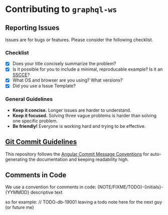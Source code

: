 # Contributing to `graphql-ws`

## Reporting Issues

Issues are for bugs or features. Please consider the following checklist.

### Checklist

- [x] Does your title concisely summarize the problem?
- [x] Is it possible for you to include a minimal, reproducable example? Is it an [SSCCE](http://sscce.org)?
- [x] What OS and browser are you using? What versions?
- [x] Did you use a Issue Template?

### General Guidelines

- **Keep it concise.** Longer issues are harder to understand.
- **Keep it focused.** Solving three vague problems is harder than solving one specific problem.
- **Be friendly!** Everyone is working hard and trying to be effective.

## [Git Commit Guidelines](https://github.com/angular/angular.js/blob/master/DEVELOPERS.md#-git-commit-guidelines)

This repository follows the [Angular Commit Message Conventions](https://github.com/angular/angular.js/blob/master/DEVELOPERS.md#-git-commit-guidelines) for auto-generating the documentation and keeping readability high.

## Comments in Code

We use a convention for comments in code:
{NOTE/FIXME/TODO}-{initials}-{YYMMDD} descriptive text

so for example: // TODO-db-19001 leaving a todo note here for the next guy (or future me)
